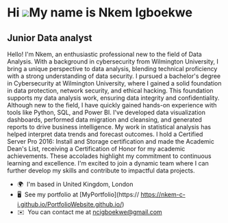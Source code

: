 Hi ![](https://user-images.githubusercontent.com/18350557/176309783-0785949b-9127-417c-8b55-ab5a4333674e.gif)My name is Nkem Igboekwe
=====================================================================================================================================

Junior Data analyst
-------------------

Hello! I'm Nkem, an enthusiastic professional new to the field of Data Analysis. With a background in cybersecurity from Wilmington University, I bring a unique perspective to data analysis, blending technical proficiency with a strong understanding of data security. I pursued a bachelor's degree in Cybersecurity at Wilmington University, where I gained a solid foundation in data protection, network security, and ethical hacking. This foundation supports my data analysis work, ensuring data integrity and confidentiality. Although new to the field, I have quickly gained hands-on experience with tools like Python, SQL, and Power BI. I've developed data visualization dashboards, performed data migration and cleansing, and generated reports to drive business intelligence. My work in statistical analysis has helped interpret data trends and forecast outcomes. I hold a Certified Server Pro 2016: Install and Storage certification and made the Academic Dean's List, receiving a Certification of Honor for my academic achievements. These accolades highlight my commitment to continuous learning and excellence. I'm excited to join a dynamic team where I can further develop my skills and contribute to impactful data projects.

*   🌍  I'm based in United Kingdom, London
*   🖥️  See my portfolio at [MyPortfolio](https:// https://nkem-c-i.github.io/PortfolioWebsite.github.io/)
*   ✉️  You can contact me at [ncigboekwe@gmail.com](mailto:ncigboekwe@gmail.com)

                    
